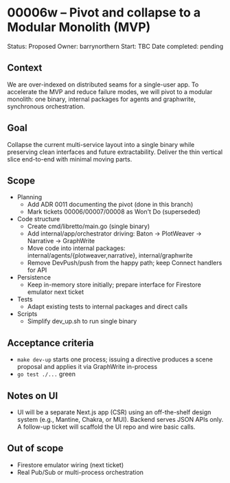 # 00006w – Pivot and collapse to a Modular Monolith (MVP)

Status: Proposed
Owner: barrynorthern
Start: TBC
Date completed: pending

## Context
We are over-indexed on distributed seams for a single-user app. To accelerate the MVP and reduce failure modes, we will pivot to a modular monolith: one binary, internal packages for agents and graphwrite, synchronous orchestration.

## Goal
Collapse the current multi-service layout into a single binary while preserving clean interfaces and future extractability. Deliver the thin vertical slice end-to-end with minimal moving parts.

## Scope
- Planning
  - Add ADR 0011 documenting the pivot (done in this branch)
  - Mark tickets 00006/00007/00008 as Won't Do (superseded)
- Code structure
  - Create cmd/libretto/main.go (single binary)
  - Add internal/app/orchestrator driving: Baton -> PlotWeaver -> Narrative -> GraphWrite
  - Move code into internal packages: internal/agents/{plotweaver,narrative}, internal/graphwrite
  - Remove DevPush/push from the happy path; keep Connect handlers for API
- Persistence
  - Keep in-memory store initially; prepare interface for Firestore emulator next ticket
- Tests
  - Adapt existing tests to internal packages and direct calls
- Scripts
  - Simplify dev_up.sh to run single binary

## Acceptance criteria
- `make dev-up` starts one process; issuing a directive produces a scene proposal and applies it via GraphWrite in-process
- `go test ./...` green

## Notes on UI
- UI will be a separate Next.js app (CSR) using an off-the-shelf design system (e.g., Mantine, Chakra, or MUI). Backend serves JSON APIs only. A follow-up ticket will scaffold the UI repo and wire basic calls.

## Out of scope
- Firestore emulator wiring (next ticket)
- Real Pub/Sub or multi-process orchestration

